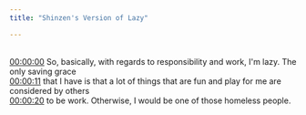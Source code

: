 ```yaml
---
title: "Shinzen's Version of Lazy"

---
```

<br>[00:00:00](https://www.youtube.com/watch?v=iUy1nAVhvTA&t=0)   So, basically, with regards to responsibility and work, I'm lazy. The only saving grace 
<br>[00:00:11](https://www.youtube.com/watch?v=iUy1nAVhvTA&t=11)   that I have is that a lot of things that are fun and play for me are considered by others 
<br>[00:00:20](https://www.youtube.com/watch?v=iUy1nAVhvTA&t=20)   to be work. Otherwise, I would be one of those homeless people. 
<br>